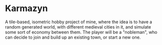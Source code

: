 Karmazyn
========
A tile-based, isometric hobby project of mine, where the idea is to have a random generated world, with different medieval cities in it, and simulate
some sort of economy between them. The player will be a "nobleman", who can decide to join and build up an existing town, or start a new one.